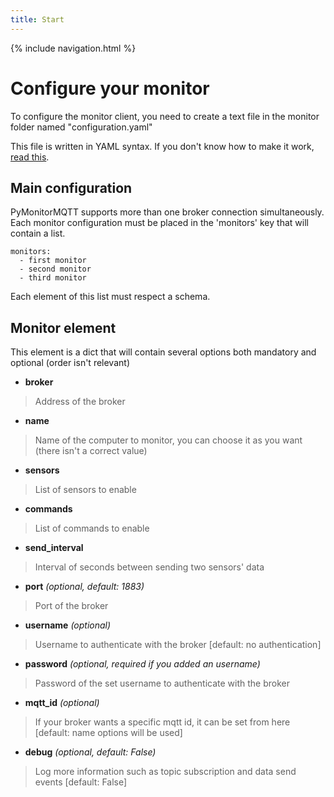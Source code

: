 ```yaml
---
title: Start
---
```


{% include navigation.html %}

# Configure your monitor

To configure the monitor client, you need to create a text file in the monitor folder named "configuration.yaml"

This file is written in YAML syntax. If you don't know how to make it work, [read this](https://rollout.io/blog/yaml-tutorial-everything-you-need-get-started/).

## Main configuration

PyMonitorMQTT supports more than one broker connection simultaneously. Each monitor configuration must be placed in the 'monitors' key that will contain a list. 

```
monitors:
  - first monitor
  - second monitor
  - third monitor
```

Each element of this list must respect a schema.

## Monitor element 

This element is a dict that will contain several options both mandatory and optional (order isn't relevant)

- **broker**
> Address of the broker

- **name**
> Name of the computer to monitor, you can choose it as you want (there isn't a correct value)

- **sensors** 
> List of sensors to enable

- **commands**
> List of commands to enable

- **send_interval**
> Interval of seconds between sending two sensors' data

- **port** *(optional, default: 1883)*
> Port of the broker 

- **username** *(optional)*
> Username to authenticate with the broker [default: no authentication]

- **password** *(optional, required if you added an username)*
> Password of the set username to authenticate with the broker

- **mqtt_id** *(optional)*
> If your broker wants a specific mqtt id, it can be set from here [default: name options will be used]

- **debug** *(optional, default: False)*
> Log more information such as topic subscription and data send events [default: False]

